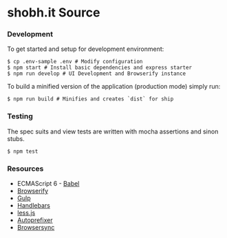 # shobh.it Source

### Development

To get started and setup for development environment:

```shell
$ cp .env-sample .env # Modify configuration
$ npm start # Install basic dependencies and express starter
$ npm run develop # UI Development and Browserify instance
```

To build a minified version of the application (production mode) simply run:

```shell
$ npm run build # Minifies and creates `dist` for ship
```

### Testing

The spec suits and view tests are written with mocha assertions and sinon stubs.

```
$ npm test
```

### Resources

 * ECMAScript 6 - [Babel](https://babeljs.io/)
 * [Browserify](http://browserify.org)
 * [Gulp](http://gulpjs.com)
 * [Handlebars](http://handlebarsjs.com)
 * [less.js](http://lesscss.org)
 * [Autoprefixer](https://github.com/postcss/autoprefixer)
 * [Browsersync](http://www.browsersync.io)
